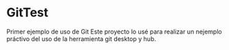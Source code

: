 # GitTest
Primer ejemplo de uso de Git
Este proyecto lo usé para realizar un nejemplo práctivo del uso de la herramienta git desktop y hub.
